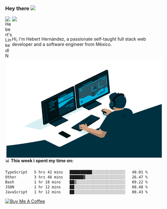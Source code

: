 ### Hey there <img src="https://media.giphy.com/media/hvRJCLFzcasrR4ia7z/giphy.gif" width="25px">
<a href="https://www.linkedin.com/in/evertcode/" target="_blank">
  <img align="left" alt="Hebert's LinkedIN" width="22px" src="https://raw.githubusercontent.com/peterthehan/peterthehan/master/assets/linkedin.svg" />
</a>

![](https://visitor-badge.glitch.me/badge?page_id=evertcode.evertcode)

<br />

Hi, i'm Hebert Hernández, a passionate self-taught full stack web developer and a software engineer from México.

<img align="right" alt="GIF" src="https://github.com/evertcode/evertcode/blob/master/code.gif?raw=true" width="500" height="320" />

📊 **This week i spent my time on:**

<!--START_SECTION:waka-->
```text
TypeScript   5 hrs 42 mins   ██████████░░░░░░░░░░░░░░░   40.01 % 
Other        3 hrs 46 mins   ██████▓░░░░░░░░░░░░░░░░░░   26.47 % 
Bash         1 hr 18 mins    ██▒░░░░░░░░░░░░░░░░░░░░░░   09.22 % 
JSON         1 hr 12 mins    ██░░░░░░░░░░░░░░░░░░░░░░░   08.48 % 
JavaScript   1 hr 12 mins    ██░░░░░░░░░░░░░░░░░░░░░░░   08.43 % 
```
<!--END_SECTION:waka-->

<a href="https://www.buymeacoffee.com/evertcode" target="_blank"><img src="https://cdn.buymeacoffee.com/buttons/v2/default-red.png" alt="Buy Me A Coffee" width="150" ></a>

